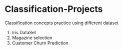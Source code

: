 # Classification-Projects
Classification concepts practice using different dataset

1. Iris DataSet
2. Magazine selection 
3. Customer Churn Prediction
